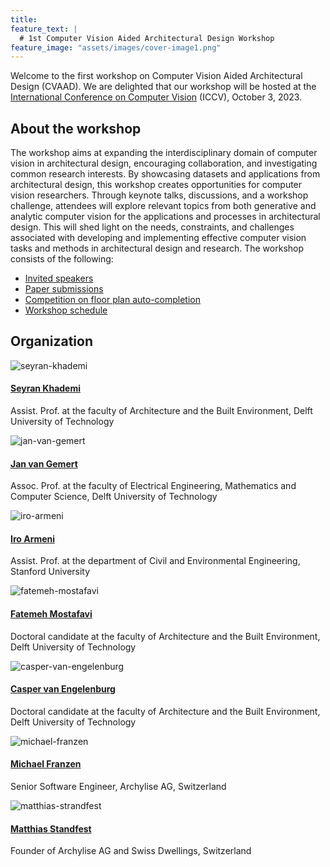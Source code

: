 ```yaml
---
title:
feature_text: |
  # 1st Computer Vision Aided Architectural Design Workshop
feature_image: "assets/images/cover-image1.png"
---
```


<!---
{% include button.html text="Call for Papers" link="/papers/" color="#1932E1" %}{% include button.html text="Competition" link="/competition/" color="#1932E1" %}{% include button.html text="Organization" link="/organization/" color="#1932E1" %}{% include button.html text="Keynotes" link="/keynotes/" color="#1932E1"%}
--->

<!---color blue: #7382EF, dark green: #8DAB7F, light green: #CFEE9D, pink: #ff54b0, color dark blue: #1932E1, color ... --->


Welcome to the first workshop on Computer Vision Aided Architectural Design (CVAAD). We are delighted that our workshop will be hosted at the [International Conference on Computer Vision](https://iccv2023.thecvf.com/) (ICCV), October 3, 2023.

<!---color
*CVAAD aims at strengthening the partnership of architectural design with that of computer vision, by more formally closing the loop between real-world problems in architectural design and tangible computer vision tasks as well as properly curated data. Establishing denser feedback between the two disciplines could have a profound effect on the trillion-dollar built-environment market and, more crucially, the overall quality of life worldwide.* --->

## About the workshop

The workshop aims at expanding the interdisciplinary domain of computer vision in architectural design, encouraging collaboration, and investigating common research interests. By showcasing datasets and applications from architectural design, this workshop creates opportunities for computer vision researchers. Through keynote talks, discussions, and a workshop challenge, attendees will explore relevant topics from both generative and analytic computer vision for the applications and processes in architectural design. This will shed light on the needs, constraints, and challenges associated with developing and implementing effective computer vision tasks and methods in architectural design and research. The workshop consists of the following:

- [Invited speakers](/keynotes/)
- [Paper submissions](/papers/)
- [Competition on floor plan auto-completion](/competition/)
- [Workshop schedule](/schedule/)

## Organization

<div class="row">
    <div class="column">
        <div class="team-member">
              <img class="rounded" src="assets/images/seyran-photo.png" alt="seyran-khademi">
              <h4><a href="https://www.tudelft.nl/ewi/over-de-faculteit/afdelingen/intelligent-systems/pattern-recognition-bioinformatics/computer-vision-lab/people/seyran-khademi">Seyran Khademi</a></h4>
              <p class="text-muted">Assist. Prof. at the faculty of Architecture and the Built Environment, Delft University of Technology</p>
        </div>
    </div>
    <div class="column">
        <div class="team-member">
              <img class="rounded" src="assets/images/jan-photo.png" alt="jan-van-gemert">
              <h4><a href="https://www.tudelft.nl/ewi/over-de-faculteit/afdelingen/intelligent-systems/pattern-recognition-bioinformatics/computer-vision-lab/people/jan-van-gemert">Jan van Gemert</a></h4>
              <p class="text-muted">Assoc. Prof. at the faculty of Electrical Engineering, Mathematics and Computer Science, Delft University of Technology</p>
        </div>
    </div>
</div>

<div class="row">
    <div class="column">
        <div class="team-member">
              <img class="rounded" src="assets/images/iro-photo.png" alt="iro-armeni">
              <h4><a href="https://profiles.stanford.edu/iro-armeni?releaseVersion=10.5.2">Iro Armeni</a></h4>
              <p class="text-muted">Assist. Prof. at the department of Civil and Environmental Engineering, Stanford University</p>
        </div>
    </div>
    <div class="column">
        <div class="team-member">
              <img class="rounded" src="assets/images/fatemeh-photo.jpeg" alt="fatemeh-mostafavi">
              <h4><a href="https://www.tudelft.nl/staff/f.mostafavi/?cHash=db57104f8776c2a1522b91c039845e84">Fatemeh Mostafavi</a></h4>
              <p class="text-muted">Doctoral candidate at the faculty of Architecture and the Built Environment, Delft University of Technology</p>
        </div>
    </div>
</div>

<div class="row">
    <div class="column">
        <div class="team-member">
              <img class="rounded" src="assets/images/casper-photo.jpg" alt="casper-van-engelenburg">
              <h4><a href="https://www.tudelft.nl/staff/c.c.j.vanengelenburg/?cHash=a72f1da92639fa8301893a08d4b49da1">Casper van Engelenburg</a></h4>
              <p class="text-muted">Doctoral candidate at the faculty of Architecture and the Built Environment, Delft University of Technology</p>
        </div>
    </div>
    <div class="column">
        <div class="team-member">
              <img class="rounded" src="assets/images/michael-photo.png" alt="michael-franzen">
              <h4><a href="https://www.linkedin.com/in/michael-franzen-6a20b7149/">Michael Franzen</a></h4>
              <p class="text-muted">Senior Software Engineer, Archylise AG, Switzerland</p>
        </div>
    </div>
</div>

<div class="row">
    <div class="column">
        <div class="team-member">
              <img class="rounded" src="assets/images/mathias-photo.jfif" alt="matthias-strandfest">
              <h4><a href="https://standfest.science/">Matthias Standfest</a></h4>
              <p class="text-muted">Founder of Archylise AG and Swiss Dwellings, Switzerland </p>
        </div>
    </div>
</div>
